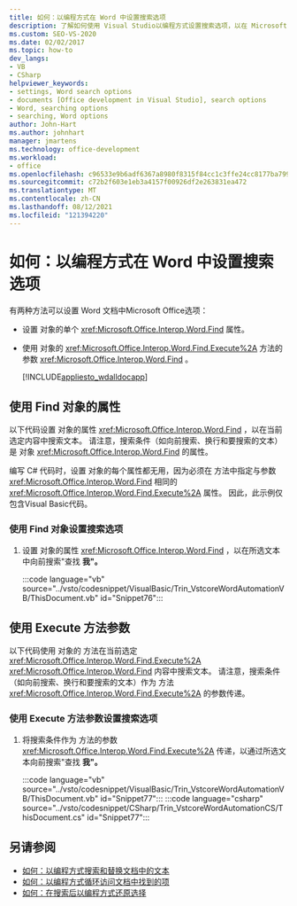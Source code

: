 ```yaml
---
title: 如何：以编程方式在 Word 中设置搜索选项
description: 了解如何使用 Visual Studio以编程方式设置搜索选项，以在 Microsoft Word。
ms.custom: SEO-VS-2020
ms.date: 02/02/2017
ms.topic: how-to
dev_langs:
- VB
- CSharp
helpviewer_keywords:
- settings, Word search options
- documents [Office development in Visual Studio], search options
- Word, searching options
- searching, Word options
author: John-Hart
ms.author: johnhart
manager: jmartens
ms.technology: office-development
ms.workload:
- office
ms.openlocfilehash: c96533e9b6adf6367a8980f8315f84cc1c3ffe24cc8177ba799983e03bd9852e
ms.sourcegitcommit: c72b2f603e1eb3a4157f00926df2e263831ea472
ms.translationtype: MT
ms.contentlocale: zh-CN
ms.lasthandoff: 08/12/2021
ms.locfileid: "121394220"
---
```

# <a name="how-to-programmatically-set-search-options-in-word"></a>如何：以编程方式在 Word 中设置搜索选项
  有两种方法可以设置 Word 文档中Microsoft Office选项：

- 设置 对象的单个 <xref:Microsoft.Office.Interop.Word.Find> 属性。

- 使用 对象的 <xref:Microsoft.Office.Interop.Word.Find.Execute%2A> 方法的参数 <xref:Microsoft.Office.Interop.Word.Find> 。

  [!INCLUDE[appliesto_wdalldocapp](../vsto/includes/appliesto-wdalldocapp-md.md)]

## <a name="use-properties-of-a-find-object"></a>使用 Find 对象的属性
 以下代码设置 对象的属性 <xref:Microsoft.Office.Interop.Word.Find> ，以在当前选定内容中搜索文本。 请注意，搜索条件（如向前搜索、换行和要搜索的文本）是 对象 <xref:Microsoft.Office.Interop.Word.Find> 的属性。

 编写 C# 代码时，设置 对象的每个属性都无用，因为必须在 方法中指定与参数 <xref:Microsoft.Office.Interop.Word.Find> 相同的 <xref:Microsoft.Office.Interop.Word.Find.Execute%2A> 属性。 因此，此示例仅包含Visual Basic代码。

### <a name="to-set-search-options-using-a-find-object"></a>使用 Find 对象设置搜索选项

1. 设置 对象的属性 <xref:Microsoft.Office.Interop.Word.Find> ，以在所选文本中向前搜索"查找 **我"。**

     :::code language="vb" source="../vsto/codesnippet/VisualBasic/Trin_VstcoreWordAutomationVB/ThisDocument.vb" id="Snippet76":::

## <a name="use-execute-method-arguments"></a>使用 Execute 方法参数
 以下代码使用 对象的 方法在当前选定 <xref:Microsoft.Office.Interop.Word.Find.Execute%2A> <xref:Microsoft.Office.Interop.Word.Find> 内容中搜索文本。 请注意，搜索条件（如向前搜索、换行和要搜索的文本）作为 方法 <xref:Microsoft.Office.Interop.Word.Find.Execute%2A> 的参数传递。

### <a name="to-set-search-options-using-execute-method-arguments"></a>使用 Execute 方法参数设置搜索选项

1. 将搜索条件作为 方法的参数 <xref:Microsoft.Office.Interop.Word.Find.Execute%2A> 传递，以通过所选文本向前搜索"查找 **我"。**

     :::code language="vb" source="../vsto/codesnippet/VisualBasic/Trin_VstcoreWordAutomationVB/ThisDocument.vb" id="Snippet77":::
     :::code language="csharp" source="../vsto/codesnippet/CSharp/Trin_VstcoreWordAutomationCS/ThisDocument.cs" id="Snippet77":::

## <a name="see-also"></a>另请参阅
- [如何：以编程方式搜索和替换文档中的文本](../vsto/how-to-programmatically-search-for-and-replace-text-in-documents.md)
- [如何：以编程方式循环访问文档中找到的项](../vsto/how-to-programmatically-loop-through-found-items-in-documents.md)
- [如何：在搜索后以编程方式还原选择](../vsto/how-to-programmatically-restore-selections-after-searches.md)
